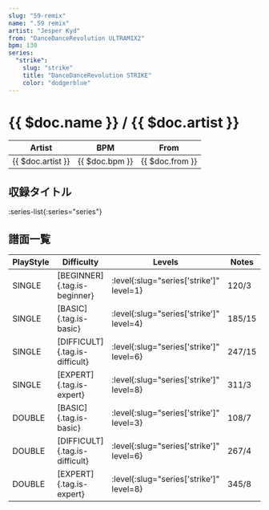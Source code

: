 ```yaml
---
slug: "59-remix"
name: ".59 remix"
artist: "Jesper Kyd"
from: "DanceDanceRevolution ULTRAMIX2"
bpm: 130
series:
  "strike":
    slug: "strike"
    title: "DanceDanceRevolution STRIKE"
    color: "dodgerblue"
---
```


# {{ $doc.name }} / {{ $doc.artist }}

|Artist|BPM|From|
|------|---|----|
|{{ $doc.artist }}|{{ $doc.bpm }}|{{ $doc.from }}|

## 収録タイトル

:series-list{:series="series"}

## 譜面一覧

|PlayStyle|Difficulty|Levels|Notes|Movie|
|---------|----------|------|-----|-----|
|SINGLE|[BEGINNER]{.tag.is-beginner}|:level{:slug="series['strike']" level=1}|120/3||
|SINGLE|[BASIC]{.tag.is-basic}|:level{:slug="series['strike']" level=4}|185/15||
|SINGLE|[DIFFICULT]{.tag.is-difficult}|:level{:slug="series['strike']" level=6}|247/15||
|SINGLE|[EXPERT]{.tag.is-expert}|:level{:slug="series['strike']" level=8}|311/3||
|DOUBLE|[BASIC]{.tag.is-basic}|:level{:slug="series['strike']" level=3}|108/7||
|DOUBLE|[DIFFICULT]{.tag.is-difficult}|:level{:slug="series['strike']" level=6}|267/4||
|DOUBLE|[EXPERT]{.tag.is-expert}|:level{:slug="series['strike']" level=8}|345/8||
